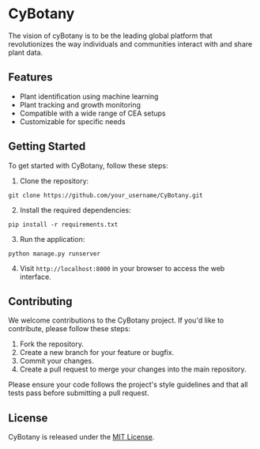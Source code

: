 # CyBotany

The vision of cyBotany is to be the leading global platform that revolutionizes the way individuals and communities interact with and share plant data.

## Features

- Plant identification using machine learning
- Plant tracking and growth monitoring
- Compatible with a wide range of CEA setups
- Customizable for specific needs

## Getting Started

To get started with CyBotany, follow these steps:

1. Clone the repository:
```
git clone https://github.com/your_username/CyBotany.git
```

2. Install the required dependencies:
```
pip install -r requirements.txt
```

3. Run the application:
```
python manage.py runserver
```

4. Visit `http://localhost:8000` in your browser to access the web interface.

## Contributing

We welcome contributions to the CyBotany project. If you'd like to contribute, please follow these steps:

1. Fork the repository.
2. Create a new branch for your feature or bugfix.
3. Commit your changes.
4. Create a pull request to merge your changes into the main repository.

Please ensure your code follows the project's style guidelines and that all tests pass before submitting a pull request.

## License

CyBotany is released under the [MIT License](LICENSE).
